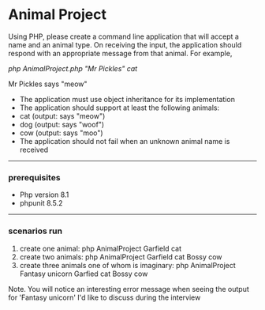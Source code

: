 # Animal Project
Using PHP, please create a command line application that will accept a name and an animal type. On receiving the input, the application should respond with an appropriate message from that animal. For example, 

*php AnimalProject.php "Mr Pickles" cat*

Mr Pickles says "meow" 


- The application must use object inheritance for its implementation 
- The application should support at least the following animals: 
- cat (output: <name> says "meow") 
- dog (output: <name> says "woof") 
- cow (output: <name> says "moo") 
- The application should not fail when an unknown animal name is received


---

### prerequisites
 - Php version 8.1
 - phpunit 8.5.2

---

### scenarios run

1. create one animal:  php AnimalProject Garfield cat
2. create two animals: php AnimalProject Garfield cat Bossy cow
3. create three animals one of whom is imaginary: php AnimalProject Fantasy unicorn Garfied cat Bossy cow

Note.  You will notice an interesting error message when seeing the output for 'Fantasy unicorn' I'd like to discuss during the interview





